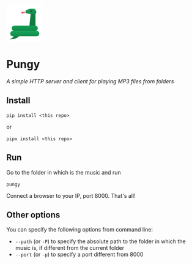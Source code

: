 ![](static/images/favicon.png)
# Pungy
_A simple HTTP server and client for playing MP3 files from folders_

## Install

```
pip install <this repo>
```

or

```
pipx install <this repo>
```

## Run

Go to the folder in which is the music and run

```
pungy
```

Connect a browser to your IP, port 8000. That's all!

## Other options

You can specify the following options from command line:

* `--path` (or `-P`) to specify the absolute path to the folder in which the music is, if different from the current folder
* `--port` (or `-p`) to specify a port different from 8000



